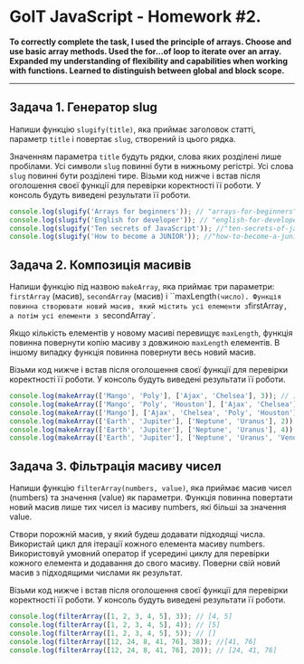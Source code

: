 # GoIT JavaScript - Homework #2.

**To correctly complete the task, I used the principle of arrays. Choose and use
basic array methods. Used the for...of loop to iterate over an array. Expanded
my understanding of flexibility and capabilities when working with functions.
Learned to distinguish between global and block scope.**

---

## Задача 1. Генератор slug

Напиши функцію `slugify(title)`, яка приймає заголовок статті, параметр `title`
і повертає `slug`, створений із цього рядка.

Значенням параметра `title` будуть рядки, слова яких розділені лише пробілами.
Усі символи `slug` повинні бути в нижньому регістрі. Усі слова `slug` повинні
бути розділені тире. Візьми код нижче і встав після оголошення своєї функції для
перевірки коректності її роботи. У консоль будуть виведені результати її роботи.

```js
console.log(slugify('Arrays for beginners')); // "arrays-for-beginners"
console.log(slugify('English for developer')); // "english-for-developer"
console.log(slugify('Ten secrets of JavaScript')); //"ten-secrets-of-javascript"
console.log(slugify('How to become a JUNIOR')); //"how-to-become-a-junior";
```

## Задача 2. Композиція масивів

Напиши функцію під назвою `makeArray`, яка приймає три параметри: `firstArray`
(масив), `secondArray` (масив) і ``maxLength` (число). Функція повинна
створювати новий масив, який містить усі елементи з `firstArray`, а потім усі
елементи з `secondArray`.

Якщо кількість елементів у новому масиві перевищує `maxLength`, функція повинна
повернути копію масиву з довжиною `maxLength` елементів. В іншому випадку
функція повинна повернути весь новий масив.

Візьми код нижче і встав після оголошення своєї функції для перевірки
коректності її роботи. У консоль будуть виведені результати її роботи.

```js
console.log(makeArray(['Mango', 'Poly'], ['Ajax', 'Chelsea'], 3)); // ["Mango","Poly","Ajax"]
console.log(makeArray(['Mango', 'Poly', 'Houston'], ['Ajax', 'Chelsea'], 4)); // ["Mango", "Poly", "Houston", "Ajax"]
console.log(makeArray(['Mango'], ['Ajax', 'Chelsea', 'Poly', 'Houston'], 3)); // ["Mango", "Ajax", "Chelsea"]
console.log(makeArray(['Earth', 'Jupiter'], ['Neptune', 'Uranus'], 2)); // ["Earth", "Jupiter"]
console.log(makeArray(['Earth', 'Jupiter'], ['Neptune', 'Uranus'], 4)); // ["Earth", "Jupiter", "Neptune", "Uranus"]
console.log(makeArray(['Earth', 'Jupiter'], ['Neptune', 'Uranus', 'Venus'], 0)); // []
```

## Задача 3. Фільтрація масиву чисел

Напиши функцію `filterArray(numbers, value)`, яка приймає масив чисел (numbers)
та значення (value) як параметри. Функція повинна повертати новий масив лише тих
чисел із масиву numbers, які більші за значення value.

Створи порожній масив, у який будеш додавати підходящі числа. Використай цикл
для ітерації кожного елемента масиву numbers. Використовуй умовний оператор if
усередині циклу для перевірки кожного елемента и додавання до свого масиву.
Поверни свій новий масив з підходящими числами як результат.

Візьми код нижче і встав після оголошення своєї функції для перевірки
коректності її роботи. У консоль будуть виведені результати її роботи.

```js
console.log(filterArray([1, 2, 3, 4, 5], 3)); // [4, 5]
console.log(filterArray([1, 2, 3, 4, 5], 4)); // [5]
console.log(filterArray([1, 2, 3, 4, 5], 5)); // []
console.log(filterArray([12, 24, 8, 41, 76], 38)); //[41, 76]
console.log(filterArray([12, 24, 8, 41, 76], 20)); // [24, 41, 76]
```
